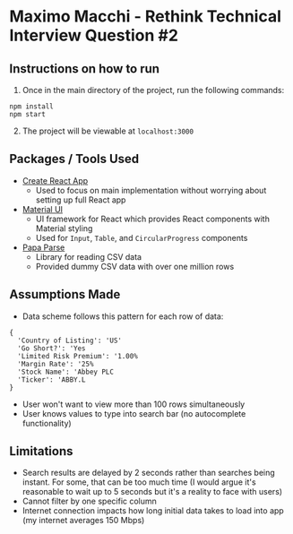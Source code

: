 # Maximo Macchi - Rethink Technical Interview Question #2

## Instructions on how to run

1. Once in the main directory of the project, run the following commands:

```
npm install
npm start
```

2. The project will be viewable at `localhost:3000`

## Packages / Tools Used

- [Create React App](https://create-react-app.dev/)
  - Used to focus on main implementation without worrying about setting up full React app
- [Material UI](https://material-ui.com/)
  - UI framework for React which provides React components with Material styling
  - Used for `Input`, `Table`, and `CircularProgress` components
- [Papa Parse](https://www.papaparse.com/)
  - Library for reading CSV data
  - Provided dummy CSV data with over one million rows

## Assumptions Made

- Data scheme follows this pattern for each row of data:

```
{
  'Country of Listing': 'US'
  'Go Short?': 'Yes
  'Limited Risk Premium': '1.00%
  'Margin Rate': '25%
  'Stock Name': 'Abbey PLC
  'Ticker': 'ABBY.L
}
```

- User won't want to view more than 100 rows simultaneously
- User knows values to type into search bar (no autocomplete functionality)

## Limitations

- Search results are delayed by 2 seconds rather than searches being instant. For some, that can be too much time (I would argue it's reasonable to wait up to 5 seconds but it's a reality to face with users)
- Cannot filter by one specific column
- Internet connection impacts how long initial data takes to load into app (my internet averages 150 Mbps)
